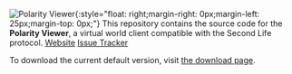 ![Polarity Viewer](indra/newview/icons/release/secondlife_128.png){:style="float: right;margin-right: 0px;margin-left: 25px;margin-top: 0px;"}
This repository contains the source code for the **Polarity Viewer**, a virtual world client compatible with the Second Life protocol.
[Website](https://www.polarityviewer.org)
[Issue Tracker](https://polarityviewer.atlassian.net/)

To download the current default version, visit [the download page](https://www.polarityviewer.org/download/).
